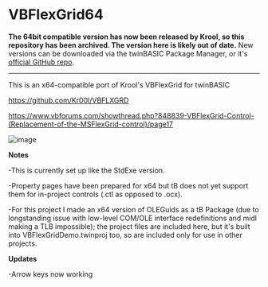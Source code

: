 # VBFlexGrid64

**The 64bit compatible version has now been released by Krool, so this repository has been archived. The version here is likely out of date.**
New versions can be downloaded via the twinBASIC Package Manager, or it's [official GitHub repo](https://github.com/Kr00l/VBFLXGRD).

---


This is an x64-compatible port of Krool's VBFlexGrid for twinBASIC

https://github.com/Kr00l/VBFLXGRD

https://www.vbforums.com/showthread.php?848839-VBFlexGrid-Control-(Replacement-of-the-MSFlexGrid-control)/page17

![image](https://github.com/fafalone/VBFlexGrid64/assets/7834493/9c4b9fe5-9cb9-4831-958e-189d8f15c497)


**Notes**

-This is currently set up like the StdExe version.

-Property pages have been prepared for x64 but tB does not yet support them for in-project controls (.ctl as opposed to .ocx). 

-For this project I made an x64 version of OLEGuids as a tB Package (due to longstanding issue with low-level COM/OLE interface redefinitions and midl making a TLB impossible); the project files are included here, but it's built into VBFlexGridDemo.twinproj too, so are included only for use in other projects.


**Updates**

-Arrow keys now working
